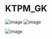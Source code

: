 # KTPM_GK
![image](https://github.com/yw07761/KTPM_GK/assets/89188722/94c69330-1e94-4f5c-8ed9-2f26b5279431)
![image](https://github.com/yw07761/KTPM_GK/assets/89188722/62343e8e-fdd8-443e-b9d0-0c4ce2aa5196)

![image](https://github.com/yw07761/KTPM_GK/assets/89188722/a0e404ee-d1ba-4e6c-8b7d-4b80e7586145)
